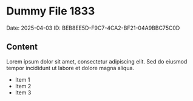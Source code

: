 # Dummy File 1833

Date: 2025-04-03
ID: BEB8EE5D-F9C7-4CA2-BF21-04A9BBC75C0D

## Content

Lorem ipsum dolor sit amet, consectetur adipiscing elit.
Sed do eiusmod tempor incididunt ut labore et dolore magna aliqua.

* Item 1
* Item 2
* Item 3
